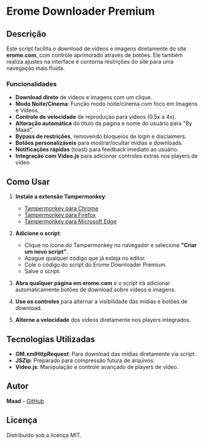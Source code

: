 # Erome Downloader Premium  

## Descrição  
Este script facilita o download de vídeos e imagens diretamente do site **erome.com**, com controle aprimorado através de botões. Ele também realiza ajustes na interface e contorna restrições do site para uma navegação mais fluida.  

### Funcionalidades  
- **Download direto** de vídeos e imagens com um clique.
- **Modo Noite/Cinema**: Função modo noite/cinema com foco em Imagens e Vídeos.  
- **Controle de velocidade** de reprodução para vídeos (0.5x a 4x).  
- **Alteração automática** do título da página e nome do usuário para "By Maad".  
- **Bypass de restrições**, removendo bloqueios de login e disclaimers.  
- **Botões personalizáveis** para mostrar/ocultar mídias e downloads.  
- **Notificações rápidas** (toast) para feedback imediato ao usuário.  
- **Integração com Video.js** para adicionar controles extras nos players de vídeo.  

## Como Usar  
1. **Instale a extensão Tampermonkey**:
   - [Tampermonkey para Chrome](https://chrome.google.com/webstore/detail/tampermonkey/dhdgffkkebhmipfmgmfgmfdgohdgdg)
   - [Tampermonkey para Firefox](https://addons.mozilla.org/pt-BR/firefox/addon/tampermonkey/)
   - [Tampermonkey para Microsoft Edge](https://microsoftedge.microsoft.com/addons/detail/tampermonkey/fmgoekdofcbbpglbclpbgmhbclgfbi)
   
2. **Adicione o script**:
   - Clique no ícone do Tampermonkey no navegador e selecione **"Criar um novo script"**.
   - Apague qualquer código que já esteja no editor.
   - Cole o código do script do Erome Downloader Premium.
   - Salve o script.

3. **Abra qualquer página em erome.com** e o script irá adicionar automaticamente botões de download sobre vídeos e imagens.  
4. **Use os controles** para alternar a visibilidade das mídias e botões de download.  
5. **Alterne a velocidade** dos vídeos diretamente nos players integrados.  

## Tecnologias Utilizadas  
- **GM.xmlHttpRequest**: Para download das mídias diretamente via script.  
- **JSZip**: Preparado para compressão futura de arquivos.  
- **Video.js**: Manipulação e controle avançado de players de vídeo.  

## Autor  
**Maad** - [GitHub](https://github.com/castielwallker/) 

## Licença  
Distribuído sob a licença MIT.  
